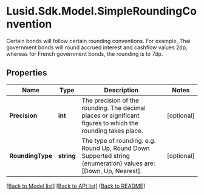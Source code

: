 # Lusid.Sdk.Model.SimpleRoundingConvention
Certain bonds will follow certain rounding conventions.  For example, Thai government bonds will round accrued interest and cashflow values 2dp, whereas for  French government bonds, the rounding is to 7dp.

## Properties

Name | Type | Description | Notes
------------ | ------------- | ------------- | -------------
**Precision** | **int** | The precision of the rounding. The decimal places or significant figures to which the rounding takes place. | [optional] 
**RoundingType** | **string** | The type of rounding.  e.g. Round Up, Round Down    Supported string (enumeration) values are: [Down, Up, Nearest]. | [optional] 

[[Back to Model list]](../README.md#documentation-for-models) [[Back to API list]](../README.md#documentation-for-api-endpoints) [[Back to README]](../README.md)

